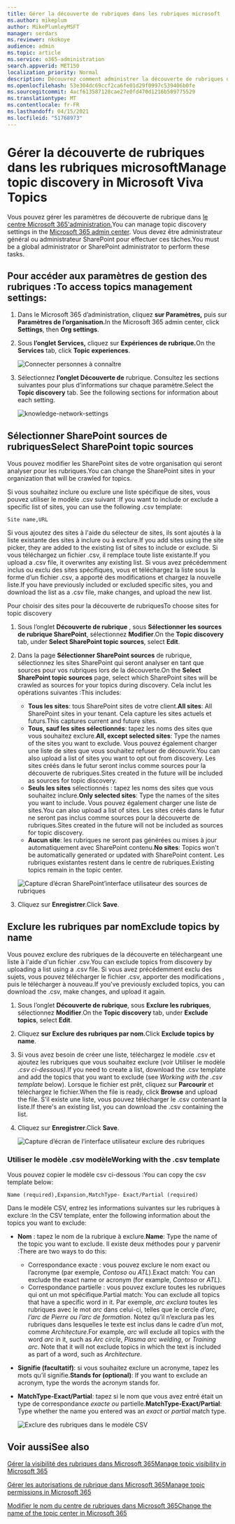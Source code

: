 ```yaml
---
title: Gérer la découverte de rubriques dans les rubriques microsoft
ms.author: mikeplum
author: MikePlumleyMSFT
manager: serdars
ms.reviewer: nkokoye
audience: admin
ms.topic: article
ms.service: o365-administration
search.appverid: MET150
localization_priority: Normal
description: Découvrez comment administrer la découverte de rubriques dans les rubriques microsoft.
ms.openlocfilehash: 53e304dc69ccf2ca6fe01d29f0997c539406b0fe
ms.sourcegitcommit: 4acf613587128cae27e0fd470d1216b509775529
ms.translationtype: MT
ms.contentlocale: fr-FR
ms.lasthandoff: 04/15/2021
ms.locfileid: "51768973"
---
```

# <a name="manage-topic-discovery-in-microsoft-viva-topics"></a><span data-ttu-id="64fef-103">Gérer la découverte de rubriques dans les rubriques microsoft</span><span class="sxs-lookup"><span data-stu-id="64fef-103">Manage topic discovery in Microsoft Viva Topics</span></span>

<span data-ttu-id="64fef-104">Vous pouvez gérer les paramètres de découverte de rubrique dans [le centre Microsoft 365'administration.](https://admin.microsoft.com)</span><span class="sxs-lookup"><span data-stu-id="64fef-104">You can manage topic discovery settings in the [Microsoft 365 admin center](https://admin.microsoft.com).</span></span> <span data-ttu-id="64fef-105">Vous devez être administrateur général ou administrateur SharePoint pour effectuer ces tâches.</span><span class="sxs-lookup"><span data-stu-id="64fef-105">You must be a global administrator or SharePoint administrator to perform these tasks.</span></span>

## <a name="to-access-topics-management-settings"></a><span data-ttu-id="64fef-106">Pour accéder aux paramètres de gestion des rubriques :</span><span class="sxs-lookup"><span data-stu-id="64fef-106">To access topics management settings:</span></span>

1. <span data-ttu-id="64fef-107">Dans le Microsoft 365 d’administration, cliquez **sur Paramètres,** puis sur **Paramètres de l’organisation.**</span><span class="sxs-lookup"><span data-stu-id="64fef-107">In the Microsoft 365 admin center, click **Settings**, then **Org settings**.</span></span>
2. <span data-ttu-id="64fef-108">Sous **l’onglet Services,** cliquez sur **Expériences de rubrique.**</span><span class="sxs-lookup"><span data-stu-id="64fef-108">On the **Services** tab, click **Topic experiences**.</span></span>

    ![Connecter personnes à connaître](../media/admin-org-knowledge-options-completed.png) 

3. <span data-ttu-id="64fef-110">Sélectionnez **l’onglet Découverte de** rubrique. Consultez les sections suivantes pour plus d’informations sur chaque paramètre.</span><span class="sxs-lookup"><span data-stu-id="64fef-110">Select the **Topic discovery** tab. See the following sections for information about each setting.</span></span>

    ![knowledge-network-settings](../media/knowledge-network-settings-topic-discovery.png) 

## <a name="select-sharepoint-topic-sources"></a><span data-ttu-id="64fef-112">Sélectionner SharePoint sources de rubriques</span><span class="sxs-lookup"><span data-stu-id="64fef-112">Select SharePoint topic sources</span></span>

<span data-ttu-id="64fef-113">Vous pouvez modifier les SharePoint sites de votre organisation qui seront analyser pour les rubriques.</span><span class="sxs-lookup"><span data-stu-id="64fef-113">You can change the SharePoint sites in your organization that will be crawled for topics.</span></span>

<span data-ttu-id="64fef-114">Si vous souhaitez inclure ou exclure une liste spécifique de sites, vous pouvez utiliser le modèle .csv suivant :</span><span class="sxs-lookup"><span data-stu-id="64fef-114">If you want to include or exclude a specific list of sites, you can use the following .csv template:</span></span>

``` csv
Site name,URL
```

<span data-ttu-id="64fef-115">Si vous ajoutez des sites à l'aide du sélecteur de sites, ils sont ajoutés à la liste existante des sites à inclure ou à exclure.</span><span class="sxs-lookup"><span data-stu-id="64fef-115">If you add sites using the site picker, they are added to the existing list of sites to include or exclude.</span></span> <span data-ttu-id="64fef-116">Si vous téléchargez un fichier .csv, il remplace toute liste existante.</span><span class="sxs-lookup"><span data-stu-id="64fef-116">If you upload a .csv file, it overwrites any existing list.</span></span> <span data-ttu-id="64fef-117">Si vous avez précédemment inclus ou exclu des sites spécifiques, vous et téléchargez la liste sous la forme d’un fichier .csv, a apporté des modifications et chargez la nouvelle liste.</span><span class="sxs-lookup"><span data-stu-id="64fef-117">If you have previously included or excluded specific sites, you and download the list as a .csv file, make changes, and upload the new list.</span></span>

<span data-ttu-id="64fef-118">Pour choisir des sites pour la découverte de rubriques</span><span class="sxs-lookup"><span data-stu-id="64fef-118">To choose sites for topic discovery</span></span>

1. <span data-ttu-id="64fef-119">Sous l’onglet **Découverte de rubrique** , sous **Sélectionner les sources de rubrique SharePoint**, sélectionnez **Modifier**.</span><span class="sxs-lookup"><span data-stu-id="64fef-119">On the **Topic discovery** tab, under **Select SharePoint topic sources**, select **Edit**.</span></span>
2. <span data-ttu-id="64fef-120">Dans la page **Sélectionner SharePoint sources** de rubrique, sélectionnez les sites SharePoint qui seront analyser en tant que sources pour vos rubriques lors de la découverte.</span><span class="sxs-lookup"><span data-stu-id="64fef-120">On the **Select SharePoint topic sources** page, select which SharePoint sites will be crawled as sources for your topics during discovery.</span></span> <span data-ttu-id="64fef-121">Cela inclut les opérations suivantes :</span><span class="sxs-lookup"><span data-stu-id="64fef-121">This includes:</span></span>
    - <span data-ttu-id="64fef-122">**Tous les sites**: tous SharePoint sites de votre client.</span><span class="sxs-lookup"><span data-stu-id="64fef-122">**All sites**: All SharePoint sites in your tenant.</span></span> <span data-ttu-id="64fef-123">Cela capture les sites actuels et futurs.</span><span class="sxs-lookup"><span data-stu-id="64fef-123">This captures current and future sites.</span></span>
    - <span data-ttu-id="64fef-124">**Tous, sauf les sites sélectionnés**: tapez les noms des sites que vous souhaitez exclure.</span><span class="sxs-lookup"><span data-stu-id="64fef-124">**All, except selected sites**: Type the names of the sites you want to exclude.</span></span>  <span data-ttu-id="64fef-125">Vous pouvez également charger une liste de sites que vous souhaitez refuser de découvrir.</span><span class="sxs-lookup"><span data-stu-id="64fef-125">You can also upload a list of sites you want to opt out from discovery.</span></span> <span data-ttu-id="64fef-126">Les sites créés dans le futur seront inclus comme sources pour la découverte de rubriques.</span><span class="sxs-lookup"><span data-stu-id="64fef-126">Sites created in the future will be included as sources for topic discovery.</span></span> 
    - <span data-ttu-id="64fef-127">**Seuls les sites** sélectionnés : tapez les noms des sites que vous souhaitez inclure.</span><span class="sxs-lookup"><span data-stu-id="64fef-127">**Only selected sites**: Type the names of the sites you want to include.</span></span> <span data-ttu-id="64fef-128">Vous pouvez également charger une liste de sites.</span><span class="sxs-lookup"><span data-stu-id="64fef-128">You can also upload a list of sites.</span></span> <span data-ttu-id="64fef-129">Les sites créés dans le futur ne seront pas inclus comme sources pour la découverte de rubriques.</span><span class="sxs-lookup"><span data-stu-id="64fef-129">Sites created in the future will not be included as sources for topic discovery.</span></span>
    - <span data-ttu-id="64fef-130">**Aucun site**: les rubriques ne seront pas générées ou mises à jour automatiquement avec SharePoint contenu.</span><span class="sxs-lookup"><span data-stu-id="64fef-130">**No sites**: Topics won't be automatically generated or updated with SharePoint content.</span></span> <span data-ttu-id="64fef-131">Les rubriques existantes restent dans le centre de rubriques.</span><span class="sxs-lookup"><span data-stu-id="64fef-131">Existing topics remain in the topic center.</span></span>

    ![Capture d’écran SharePoint’interface utilisateur des sources de rubriques](../media/k-manage-select-topic-source.png)
   
3. <span data-ttu-id="64fef-133">Cliquez sur **Enregistrer**.</span><span class="sxs-lookup"><span data-stu-id="64fef-133">Click **Save**.</span></span>

## <a name="exclude-topics-by-name"></a><span data-ttu-id="64fef-134">Exclure les rubriques par nom</span><span class="sxs-lookup"><span data-stu-id="64fef-134">Exclude topics by name</span></span>

<span data-ttu-id="64fef-135">Vous pouvez exclure des rubriques de la découverte en téléchargeant une liste à l'aide d'un fichier .csv.</span><span class="sxs-lookup"><span data-stu-id="64fef-135">You can exclude topics from discovery by uploading a list using a .csv file.</span></span> <span data-ttu-id="64fef-136">Si vous avez précédemment exclu des sujets, vous pouvez télécharger le fichier .csv, apporter des modifications , puis le télécharger à nouveau.</span><span class="sxs-lookup"><span data-stu-id="64fef-136">If you've previously excluded topics, you can download the .csv, make changes, and upload it again.</span></span>

1. <span data-ttu-id="64fef-137">Sous l’onglet **Découverte de rubrique**, sous **Exclure les rubriques**, sélectionnez **Modifier**.</span><span class="sxs-lookup"><span data-stu-id="64fef-137">On the **Topic discovery** tab, under **Exclude topics**, select **Edit**.</span></span>
2. <span data-ttu-id="64fef-138">Cliquez **sur Exclure des rubriques par nom.**</span><span class="sxs-lookup"><span data-stu-id="64fef-138">Click **Exclude topics by name**.</span></span>
3. <span data-ttu-id="64fef-139">Si vous avez besoin de créer une liste, téléchargez le modèle .csv et ajoutez les rubriques que vous souhaitez exclure (voir Utiliser le modèle *.csv ci-dessous).*</span><span class="sxs-lookup"><span data-stu-id="64fef-139">If you need to create a list, download the .csv template and add the topics that you want to exclude (see *Working with the .csv template* below).</span></span> <span data-ttu-id="64fef-140">Lorsque le fichier est prêt, cliquez sur **Parcourir** et téléchargez le fichier.</span><span class="sxs-lookup"><span data-stu-id="64fef-140">When the file is ready, click **Browse** and upload the file.</span></span> <span data-ttu-id="64fef-141">S’il existe une liste, vous pouvez télécharger le .csv contenant la liste.</span><span class="sxs-lookup"><span data-stu-id="64fef-141">If there's an existing list, you can download the .csv containing the list.</span></span>
4. <span data-ttu-id="64fef-142">Cliquez sur **Enregistrer**.</span><span class="sxs-lookup"><span data-stu-id="64fef-142">Click **Save**.</span></span>

    ![Capture d’écran de l’interface utilisateur exclure des rubriques](../media/km-manage-exclude-topics.png)

### <a name="working-with-the-csv-template"></a><span data-ttu-id="64fef-144">Utiliser le modèle .csv modèle</span><span class="sxs-lookup"><span data-stu-id="64fef-144">Working with the .csv template</span></span>

<span data-ttu-id="64fef-145">Vous pouvez copier le modèle csv ci-dessous :</span><span class="sxs-lookup"><span data-stu-id="64fef-145">You can copy the csv template below:</span></span>

``` csv
Name (required),Expansion,MatchType- Exact/Partial (required)
```

<span data-ttu-id="64fef-146">Dans le modèle CSV, entrez les informations suivantes sur les rubriques à exclure :</span><span class="sxs-lookup"><span data-stu-id="64fef-146">In the CSV template, enter the following information about the topics you want to exclude:</span></span>

- <span data-ttu-id="64fef-147">**Nom** : tapez le nom de la rubrique à exclure.</span><span class="sxs-lookup"><span data-stu-id="64fef-147">**Name**: Type the name of the topic you want to exclude.</span></span> <span data-ttu-id="64fef-148">Il existe deux méthodes pour y parvenir :</span><span class="sxs-lookup"><span data-stu-id="64fef-148">There are two ways to do this:</span></span>
    - <span data-ttu-id="64fef-149">Correspondance exacte : vous pouvez exclure le nom exact ou l’acronyme (par exemple, *Contoso* ou *ATL*).</span><span class="sxs-lookup"><span data-stu-id="64fef-149">Exact match: You can exclude the exact name or acronym (for example, *Contoso* or *ATL*).</span></span>
    - <span data-ttu-id="64fef-150">Correspondance partielle : vous pouvez exclure toutes les rubriques qui ont un mot spécifique.</span><span class="sxs-lookup"><span data-stu-id="64fef-150">Partial match: You can exclude all topics that have a specific word in it.</span></span>  <span data-ttu-id="64fef-151">Par exemple, *arc exclura* toutes les rubriques avec le mot *arc* dans celui-ci, telles que le cercle *d’arc,* *l’arc de Pierre ou* *l’arc de formation*. Notez qu’il n’exclura pas les rubriques dans lesquelles le texte est inclus dans le cadre d’un mot, comme *Architecture*.</span><span class="sxs-lookup"><span data-stu-id="64fef-151">For example, *arc* will exclude all topics with the word *arc* in it, such as *Arc circle*, *Plasma arc welding*, or *Training arc*. Note that it will not exclude topics in which the text is included as part of a word, such as *Architecture*.</span></span>
- <span data-ttu-id="64fef-152">**Signifie (facultatif)**: si vous souhaitez exclure un acronyme, tapez les mots qu’il signifie.</span><span class="sxs-lookup"><span data-stu-id="64fef-152">**Stands for (optional)**: If you want to exclude an acronym, type the words the acronym stands for.</span></span>
- <span data-ttu-id="64fef-153">**MatchType-Exact/Partial**: tapez si le nom que vous avez entré était un type de correspondance *exacte* *ou* partielle.</span><span class="sxs-lookup"><span data-stu-id="64fef-153">**MatchType-Exact/Partial**: Type whether the name you entered was an *exact* or *partial* match type.</span></span>

    ![Exclure des rubriques dans le modèle CSV](../media/exclude-topics-csv.png) 

## <a name="see-also"></a><span data-ttu-id="64fef-155">Voir aussi</span><span class="sxs-lookup"><span data-stu-id="64fef-155">See also</span></span>

[<span data-ttu-id="64fef-156">Gérer la visibilité des rubriques dans Microsoft 365</span><span class="sxs-lookup"><span data-stu-id="64fef-156">Manage topic visibility in Microsoft 365</span></span>](topic-experiences-knowledge-rules.md)

[<span data-ttu-id="64fef-157">Gérer les autorisations de rubrique dans Microsoft 365</span><span class="sxs-lookup"><span data-stu-id="64fef-157">Manage topic permissions in Microsoft 365</span></span>](topic-experiences-user-permissions.md)

[<span data-ttu-id="64fef-158">Modifier le nom du centre de rubriques dans Microsoft 365</span><span class="sxs-lookup"><span data-stu-id="64fef-158">Change the name of the topic center in Microsoft 365</span></span>](topic-experiences-administration.md)
